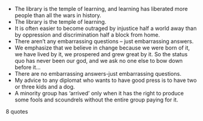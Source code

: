 - The library is the temple of learning, and learning has liberated more people than all the wars in history.
 - The library is the temple of learning.
 - It is often easier to become outraged by injustice half a world away than by oppression and discrimination half a block from home.
 - There aren’t any embarrassing questions – just embarrassing answers.
 - We emphasize that we believe in change because we were born of it, we have lived by it, we prospered and grew great by it. So the status quo has never been our god, and we ask no one else to bow down before it...
 - There are no embarrassing answers-just embarrassing questions.
 - My advice to any diplomat who wants to have good press is to have two or three kids and a dog.
 - A minority group has ‘arrived’ only when it has the right to produce some fools and scoundrels without the entire group paying for it.

8 quotes